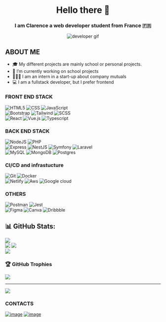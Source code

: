 <h1 align='center'>Hello there 👋</h1> 
<h3 align="center">I am Clarence a web developer student from France 🇫🇷</h3> 
<p align="center"><img src="https://media4.giphy.com/media/qgQUggAC3Pfv687qPC/giphy.gif?cid=ecf05e47lwi36ebl6068744b235k2g6yoygdr8ddnvx03a68&rid=giphy.gif" alt="developer gif" /></p>

## ABOUT ME
- 🎓 My different projects are mainly school or personal projects.
- 🔭 I’m currently working on school projects
- 👨🏻‍💻 I am an intern in a start-up about company mutuals
- 💻 I am a fullstack developer, but I prefer frontend

### FRONT END STACK

![HTML5](https://img.shields.io/badge/html5-%23E34F26.svg?style=for-the-badge&logo=html5&logoColor=white) 
![CSS](https://img.shields.io/badge/css3-%23026AA7.svg?style=for-the-badge&logo=html5&logoColor=white) 
![JavaScript](https://img.shields.io/badge/javascript-%23323330.svg?style=for-the-badge&logo=javascript&logoColor=%23F7DF1E) 
<br/>
![Bootstrap](https://img.shields.io/badge/bootstrap-%23773177.svg?style=for-the-badge&logo=bootstrap&logoColor=white) 
![Tailwind](https://img.shields.io/badge/tailwind-%2306B6D4.svg?style=for-the-badge&logo=tailwindcss&logoColor=white) 
![SCSS](https://img.shields.io/badge/sass-%23E23237.svg?style=for-the-badge&logo=sass&logoColor=white) 
<br/>
![React](https://img.shields.io/badge/react-%2320232a.svg?style=for-the-badge&logo=react&logoColor=%2361DAFB)
![Vue.js](https://img.shields.io/badge/vuejs-%2335495e.svg?style=for-the-badge&logo=vuedotjs&logoColor=%234FC08D)
![Typescript](https://img.shields.io/badge/TypeScript-007ACC?style=for-the-badge&logo=typescript&logoColor=white)

### BACK END STACK

![NodeJS](https://img.shields.io/badge/node.js-6DA55F?style=for-the-badge&logo=node.js&logoColor=white) 
![PHP](https://img.shields.io/badge/php-%23777BB4.svg?style=for-the-badge&logo=php&logoColor=white)
<br/>
![Express](https://img.shields.io/badge/express-%23000000.svg?style=for-the-badge&logo=express&logoColor=white) 
![NestJS](https://img.shields.io/badge/nestjs-%23E0234E.svg?style=for-the-badge&logo=nestjs&logoColor=white) 
![Symfony](https://img.shields.io/badge/symfony-%23000000.svg?style=for-the-badge&logo=symfony&logoColor=white) 
![Laravel](https://img.shields.io/badge/laravel-%23FF2D20.svg?style=for-the-badge&logo=laravel&logoColor=white) 
<br/>
![MySQL](https://img.shields.io/badge/mysql-%2300f.svg?style=for-the-badge&logo=mysql&logoColor=white) 
![MongoDB](https://img.shields.io/badge/MongoDB-%234ea94b.svg?style=for-the-badge&logo=mongodb&logoColor=white) 
![Postgres](https://img.shields.io/badge/postgres-%23316192.svg?style=for-the-badge&logo=postgresql&logoColor=white) 

### CI/CD and infrastucture

![Git](https://img.shields.io/badge/git-%23F05032.svg?style=for-the-badge&logo=git&logoColor=white)
![Docker](https://img.shields.io/badge/docker-%230db7ed.svg?style=for-the-badge&logo=docker&logoColor=white)
<br/>
![Netlify](https://img.shields.io/badge/Netlify-00C7B7?style=for-the-badge&logo=netlify&logoColor=white)
![Aws](https://img.shields.io/badge/Amazon_AWS-232F3E?style=for-the-badge&logo=amazon-aws&logoColor=white)
![Google cloud](https://img.shields.io/badge/Google_Cloud-4285F4?style=for-the-badge&logo=google-cloud&logoColor=white)

### OTHERS

![Postman](https://img.shields.io/badge/Postman-FF6C37?style=for-the-badge&logo=postman&logoColor=white) 
![Jest](https://img.shields.io/badge/jest-%23C21325.svg?style=for-the-badge&logo=jest&logoColor=white) 
<br/>
![Figma](https://img.shields.io/badge/figma-%23F24E1E.svg?style=for-the-badge&logo=figma&logoColor=white) 
![Canva](https://img.shields.io/badge/Canva-%2300C4CC.svg?style=for-the-badge&logo=Canva&logoColor=white) 
![Dribbble](https://img.shields.io/badge/Dribbble-EA4C89?style=for-the-badge&logo=dribbble&logoColor=white) 

## 📊 GitHub Stats:
![](http://github-profile-summary-cards.vercel.app/api/cards/profile-details?username=Clarenceptl)
<br/>
![](https://github-readme-stats.vercel.app/api?username=Clarenceptl&theme=dark&hide_border=false&include_all_commits=false&count_private=true)
![](https://github-readme-stats.vercel.app/api/top-langs/?username=Clarenceptl&theme=dark&hide_border=false&include_all_commits=true&count_private=true&layout=compact)
<br/>
![](https://github-readme-streak-stats.herokuapp.com/?user=Clarenceptl&theme=dark&hide_border=false)

### 🏆 GitHub Trophies
![](https://github-profile-trophy.vercel.app/?username=Clarenceptl&theme=gruvbox&no-frame=false&no-bg=true&margin-w=4)

---
![](https://visitcount.itsvg.in/api?id=Clarenceptl&icon=1&color=3)

### CONTACTS

[![image](https://img.shields.io/badge/Gmail-D14836?style=for-the-badge&logo=gmail&logoColor=white)](mailto:potel.clarence@gmail.com)
[![image](https://img.shields.io/badge/LinkedIn-0077B5?style=for-the-badge&logo=linkedin&logoColor=white)](https://www.linkedin.com/in/clarence-potel)
